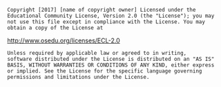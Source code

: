     Copyright [2017] [name of copyright owner] Licensed under the
	Educational Community License, Version 2.0 (the "License"); you may
	not use this file except in compliance with the License. You may
	obtain a copy of the License at

http://www.osedu.org/licenses/ECL-2.0

	Unless required by applicable law or agreed to in writing,
	software distributed under the License is distributed on an "AS IS"
	BASIS, WITHOUT WARRANTIES OR CONDITIONS OF ANY KIND, either express
	or implied. See the License for the specific language governing
	permissions and limitations under the License.